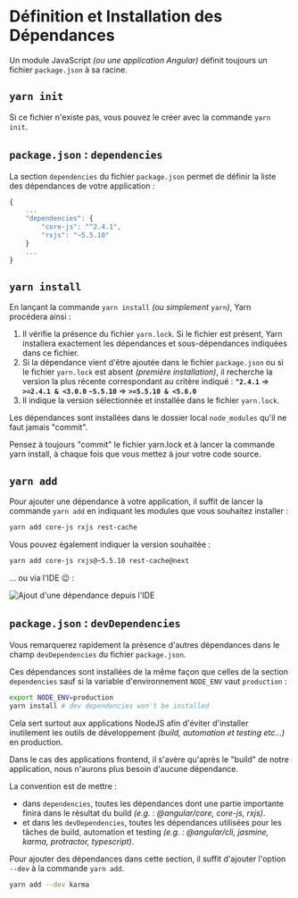 # Définition et Installation des Dépendances

Un module JavaScript _\(ou une application Angular\)_ définit toujours un fichier `package.json` à sa racine.

## `yarn init`

Si ce fichier n'existe pas, vous pouvez le créer avec la commande `yarn init`.

## `package.json` : `dependencies`

La section `dependencies` du fichier `package.json` permet de définir la liste des dépendances de votre application :

```javascript
{
    ...
    "dependencies": {
        "core-js": "^2.4.1",
        "rxjs": "~5.5.10"
    }
    ...
}
```

## `yarn install`

En lançant la commande `yarn install` _\(ou simplement_ `yarn`_\)_, Yarn procédera ainsi :

1. Il vérifie la présence du fichier `yarn.lock`. Si le fichier est présent, Yarn installera exactement les dépendances et sous-dépendances indiquées dans ce fichier.
2. Si la dépendance vient d'être ajoutée dans le fichier `package.json` ou si le fichier `yarn.lock` est absent _\(première installation\)_, il recherche la version la plus récente correspondant au critère indiqué : **`^2.4.1`** =&gt; **`>=2.4.1 & <3.0.0`** **`~5.5.10`** =&gt; **`>=5.5.10 & <5.6.0`**
3. Il indique la version sélectionnée et installée dans le fichier `yarn.lock`.


Les dépendances sont installées dans le dossier local `node_modules` qu'il ne faut jamais "commit".


Pensez à toujours "commit" le fichier yarn.lock et à lancer la commande yarn install, à chaque fois que vous mettez à jour votre code source. 


## `yarn add`

Pour ajouter une dépendance à votre application, il suffit de lancer la commande `yarn add` en indiquant les modules que vous souhaitez installer :

```bash
yarn add core-js rxjs rest-cache
```

Vous pouvez également indiquer la version souhaitée :

```bash
yarn add core-js rxjs@~5.5.10 rest-cache@next
```

... ou via l'IDE 😉 :



![ Ajout d&apos;une d&#xE9;pendance depuis l&apos;IDE](../../.gitbook/assets/intellij-add-package-dependency.gif)

## `package.json` : `devDependencies`

Vous remarquerez rapidement la présence d'autres dépendances dans le champ `devDependencies` du fichier `package.json`.

Ces dépendances sont installées de la même façon que celles de la section `dependencies` sauf si la variable d'environnement `NODE_ENV` vaut `production` :

```bash
export NODE_ENV=production
yarn install # dev dependencies won't be installed
```

Cela sert surtout aux applications NodeJS afin d'éviter d'installer inutilement les outils de développement _\(build, automation et testing etc...\)_ en production.

Dans le cas des applications frontend, il s'avère qu'après le "build" de notre application, nous n'aurons plus besoin d'aucune dépendance.


La convention est de mettre :

* dans `dependencies`, toutes les dépendances dont une partie importante finira dans le résultat du build _\(e.g. : @angular/core, core-js, rxjs\)_. 
* et dans les `devDependencies`, toutes les dépendances utilisées pour les tâches de build, automation et testing _\(e.g. : @angular/cli, jasmine, karma, protractor, typescript\)_.


Pour ajouter des dépendances dans cette section, il suffit d'ajouter l'option `--dev` à la commande `yarn add`.

```bash
yarn add --dev karma
```



